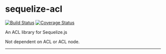 # sequelize-acl

[![Build Status](https://travis-ci.com/lotivo/sequelize-acl.svg?branch=master)](https://travis-ci.com/lotivo/sequelize-acl) [![Coverage Status](https://coveralls.io/repos/github/lotivo/sequelize-acl/badge.svg?branch=master)](https://coveralls.io/github/lotivo/sequelize-acl?branch=master)

An ACL library for Sequelize.js

Not dependent on ACL or ACL node.

-------------

